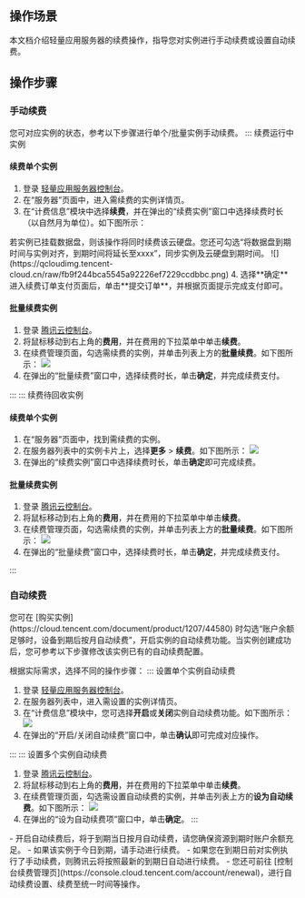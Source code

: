 ## 操作场景
本文档介绍轻量应用服务器的续费操作，指导您对实例进行手动续费或设置自动续费。



## 操作步骤
### 手动续费

您可对应实例的状态，参考以下步骤进行单个/批量实例手动续费。
<dx-tabs>
::: 续费运行中实例 [](id:running)
#### 续费单个实例

1. 登录 [轻量应用服务器控制台](https://console.cloud.tencent.com/lighthouse/instance/index)。
2. 在“服务器”页面中，进入需续费的实例详情页。
3. 在“计费信息”模块中选择**续费**，并在弹出的“续费实例”窗口中选择续费时长（以自然月为单位）。如下图所示：
<dx-alert infotype="explain" title="">
若实例已挂载数据盘，则该操作将同时续费该云硬盘。您还可勾选“将数据盘到期时间与实例对齐，到期时间将延长至xxxx”，同步实例及云硬盘到期时间。
</dx-alert>
![](https://qcloudimg.tencent-cloud.cn/raw/fb9f244bca5545a92226ef7229ccdbbc.png)
4. 选择**确定**进入续费订单支付页面后，单击**提交订单**，并根据页面提示完成支付即可。


#### 批量续费实例
1. 登录 [腾讯云控制台](https://console.cloud.tencent.com/)。
2. 将鼠标移动到右上角的**费用**，并在费用的下拉菜单中单击**续费**。
3. 在续费管理页面，勾选需续费的实例，并单击列表上方的**批量续费**。如下图所示：
![](https://qcloudimg.tencent-cloud.cn/raw/42b386c02a91387b93956c495f8c4d1a.png)
4. 在弹出的“批量续费”窗口中，选择续费时长，单击**确定**，并完成续费支付。

:::
::: 续费待回收实例 [](id:recycled)

#### 续费单个实例
1. 在“服务器”页面中，找到需续费的实例。
2. 在服务器列表中的实例卡片上，选择**更多** > **续费**。如下图所示：
![](https://qcloudimg.tencent-cloud.cn/raw/d65db8d9631257c1cbe48ed6d181b64a.png)
3. 在弹出的“续费实例”窗口中选择续费时长，单击**确定**即可完成续费。


#### 批量续费实例
1. 登录 [腾讯云控制台](https://console.cloud.tencent.com/)。
2. 将鼠标移动到右上角的**费用**，并在费用的下拉菜单中单击**续费**。
3. 在续费管理页面，勾选需续费的实例，并单击列表上方的**批量续费**。如下图所示：
![](https://qcloudimg.tencent-cloud.cn/raw/d8197c9706f268848bd9c9fae9d0a737.png)
4. 在弹出的“批量续费”窗口中，选择续费时长，单击**确定**，并完成续费支付。


:::
</dx-tabs>



### 自动续费

<dx-alert infotype="explain" title="">
您可在 [购买实例](https://cloud.tencent.com/document/product/1207/44580) 时勾选“账户余额足够时，设备到期后按月自动续费”，开启实例的自动续费功能。当实例创建成功后，您可参考以下步骤修改该实例已有的自动续费配置。
</dx-alert>




根据实际需求，选择不同的操作步骤： 
<dx-tabs>
::: 设置单个实例自动续费
1. 登录 [轻量应用服务器控制台](https://console.cloud.tencent.com/lighthouse/instance/index)。
2. 在服务器列表中，进入需设置的实例详情页。
3.  在“计费信息”模块中，您可选择**开启**或**关闭**实例自动续费功能。如下图所示：
![](https://qcloudimg.tencent-cloud.cn/raw/d4510af567bec46a99a8d797bdfad48c.png)
4. 在弹出的“开启/关闭自动续费”窗口中，单击**确认**即可完成对应操作。

:::
::: 设置多个实例自动续费
1. 登录 [腾讯云控制台](https://console.cloud.tencent.com/)。
2. 将鼠标移动到右上角的**费用**，并在费用的下拉菜单中单击**续费**。
3. 在续费管理页面，勾选需设置自动续费的实例，并单击列表上方的**设为自动续费**。如下图所示：
![](https://qcloudimg.tencent-cloud.cn/raw/ec0a6137827b136fdd419810cf0e7cab.png)
4. 在弹出的“设为自动续费项”窗口中，单击**确定**。
:::
</dx-tabs>


<dx-alert infotype="notice" title="">
- 开启自动续费后，将于到期当日按月自动续费，请您确保资源到期时账户余额充足。
- 如果该实例于今日到期，请手动进行续费。</li>
- 如果您在到期日前对实例执行了手动续费，则腾讯云将按照最新的到期日自动进行续费。
- 您还可前往 [控制台续费管理页](https://console.cloud.tencent.com/account/renewal)，进行自动续费设置、续费至统一时间等操作。

</dx-alert>


